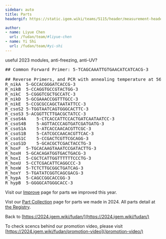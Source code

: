 ```yaml
---
sidebar: auto
title: Parts
headergif: https://static.igem.wiki/teams/5115/header/measurement-header.gif

author:
- name: Liyue Chen
  url: /fudan/team/#liyue-chen
- name: Yi Shi
  url: /fudan/team/#yi-shi
---
```


useful 2023 modules, anti-freezing, anti-UV?

<pre>
## Common Forward Primer: 5-TCAGCAAATTGTGAACATCATCACG-3

## Reverse Primers, and PCR with annealing temperature at 56 degree
R_nikA	5-GCCACGGGATCACCG-3
R_nikB	5-CCAGGTGCCGTACTGG-3
R_nikC	5-CGGGTCGCTGCCATC-3
R_nikD	5-GCGAAACCGGTTTGCC-3
R_nikE	5-CCGCGCCAGCTAATATTCC-3
R_csoS2	5-TGGTAATCAGTGGGCACTTC-3
R_csoS3	5-ACGGTTCTTGACGCTATCC-3
R_csoS4A	5-CTCACCATTCCACTGATCAATAATCC-3
R_csoS4B	5-AGTTACCCAGTGATCGATGATG-3
R_csoS1A	5-ATCACCAACACGTTCGC-3
R_csoS1B	5-CATCGCCAACACGTTCAC-3
R_csoS1C	5-CCGACTCGTTCGCAGG-3
R_csoS1D	5-GCACGCTCGACTACCTG-3
R_hoxF	5-TGCACAAGTAAATCCGATACTTG-3
R_hoxH	5-GCACAGATGGTGACTGACG-3
R_hoxI	5-CGCTCATTGGTTTTTTCCCTG-3
R_hoxU	5-CCTCGACATTCAGGCCC-3
R_hoxW	5-TCTCTTGCGGCTGATCAG-3
R_hoxY	5-TGATATCGGTCAGCGACG-3
R_hypA	5-CAGCCGGCACCGG-3
R_hypB	5-GGGGCATGGGCACC-3
</pre>




Visit our [Improve](/improve/) page for parts we improved this year.

Vist our [Part Collection](/part-collection/) page for parts we made in 2024. All parts detail at [the Registry](https://parts.igem.org/cgi/partsdb/pgroup.cgi?pgroup=iGEM2024&group=Fudan).

Back to [https://2024.igem.wiki/fudan/](https://2024.igem.wiki/fudan/)

To check scencs behind our promotion video, please visit [https://2024.igem.wiki/fudan/promotion-video](/promotion-video/)